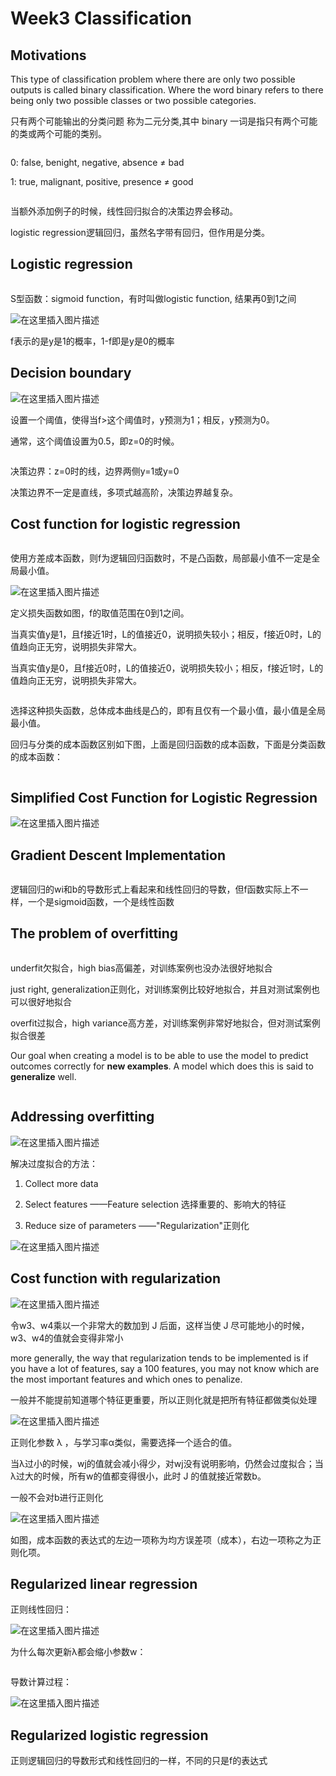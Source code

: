 # Week3 Classification

## Motivations

This type of classification problem where there are only two possible outputs is called binary classification. Where the word binary refers to there being only two possible classes or two possible categories.

只有两个可能输出的分类问题 称为二元分类,其中 binary 一词是指只有两个可能的类或两个可能的类别。

![<img src="C:\Users\五三七\AppData\Roaming\Typora\typora-user-images\image-20231004154105331.png" alt="image-20231004154105331" style="zoom: 33%;" />](https://img-blog.csdnimg.cn/cb6c0da0d11c4080b89909d99ecb98cb.png)


0: false, benight, negative, absence ≠ bad

1: true, malignant, positive, presence ≠ good

![<img src="C:\Users\五三七\AppData\Roaming\Typora\typora-user-images\image-20231004154505926.png" alt="image-20231004154505926" style="zoom: 33%;" />](https://img-blog.csdnimg.cn/debd5f953a7b4292aad70c716562a688.png)


当额外添加例子的时候，线性回归拟合的决策边界会移动。

logistic regression逻辑回归，虽然名字带有回归，但作用是分类。



## Logistic regression

![<img src="C:\Users\五三七\AppData\Roaming\Typora\typora-user-images\image-20231004154826693.png" alt="image-20231004154826693" style="zoom: 33%;" />](https://img-blog.csdnimg.cn/e70d3d84103849259aa5f3dd03d9cba4.png)


S型函数：sigmoid function，有时叫做logistic function, 结果再0到1之间

![在这里插入图片描述](https://img-blog.csdnimg.cn/38629294f5364fa8871adc1660e170db.png)


f表示的是y是1的概率，1-f即是y是0的概率



## Decision boundary

![在这里插入图片描述](https://img-blog.csdnimg.cn/9db8076fdc4c49bfba66f12d0a7bf00e.png)


设置一个阈值，使得当f>这个阈值时，y预测为1；相反，y预测为0。

通常，这个阈值设置为0.5，即z=0的时候。

![<img src="C:\Users\五三七\AppData\Roaming\Typora\typora-user-images\image-20231004155746536.png" alt="image-20231004155746536" style="zoom: 33%;" />](https://img-blog.csdnimg.cn/0ed3aeebf12448d7915089066d612d9e.png)


决策边界：z=0时的线，边界两侧y=1或y=0

决策边界不一定是直线，多项式越高阶，决策边界越复杂。



## Cost function for logistic regression

![<img src="C:\Users\五三七\AppData\Roaming\Typora\typora-user-images\image-20231004160357977.png" alt="image-20231004160357977" style="zoom:33%;" />](https://img-blog.csdnimg.cn/736ab486105c4697a4a7dc03fbf2d55d.png)


使用方差成本函数，则f为逻辑回归函数时，不是凸函数，局部最小值不一定是全局最小值。

![在这里插入图片描述](https://img-blog.csdnimg.cn/f29786da34fd4027a555a7f32e6291b6.png)


定义损失函数如图，f的取值范围在0到1之间。

当真实值y是1，且f接近1时，L的值接近0，说明损失较小；相反，f接近0时，L的值趋向正无穷，说明损失非常大。

当真实值y是0，且f接近0时，L的值接近0，说明损失较小；相反，f接近1时，L的值趋向正无穷，说明损失非常大。

![<img src="C:\Users\五三七\AppData\Roaming\Typora\typora-user-images\image-20231004161340089.png" alt="image-20231004161340089" style="zoom:33%;" />](https://img-blog.csdnimg.cn/dafa93991ffb447fb46e5e13c2276552.png)


选择这种损失函数，总体成本曲线是凸的，即有且仅有一个最小值，最小值是全局最小值。

回归与分类的成本函数区别如下图，上面是回归函数的成本函数，下面是分类函数的成本函数：

![<img src="C:\Users\五三七\AppData\Roaming\Typora\typora-user-images\image-20231004161526916.png" alt="image-20231004161526916" style="zoom: 33%;" />](https://img-blog.csdnimg.cn/7a7256fbe4dd4642b87b8cfcd51e941b.png)




## Simplified Cost Function for Logistic Regression

![在这里插入图片描述](https://img-blog.csdnimg.cn/26692a56b3ad4afaad7793a8c98eb42e.png)




## Gradient Descent Implementation

![<img src="C:\Users\五三七\AppData\Roaming\Typora\typora-user-images\image-20231004162655788.png" alt="image-20231004162655788" style="zoom:33%;" />](https://img-blog.csdnimg.cn/5c85e00985004aba8e079c5643cf38ec.png)


逻辑回归的wi和b的导数形式上看起来和线性回归的导数，但f函数实际上不一样，一个是sigmoid函数，一个是线性函数



## The problem of overfitting

![<img src="C:\Users\五三七\AppData\Roaming\Typora\typora-user-images\image-20231004163005285.png" alt="image-20231004163005285" style="zoom:33%;" />](https://img-blog.csdnimg.cn/0b7b02fc03174f6f8c47b194241bf886.png)


underfit欠拟合，high bias高偏差，对训练案例也没办法很好地拟合

just right, generalization正则化，对训练案例比较好地拟合，并且对测试案例也可以很好地拟合

overfit过拟合，high variance高方差，对训练案例非常好地拟合，但对测试案例拟合很差



Our goal when creating a model is to be able to use the model to predict outcomes correctly for **new examples**. A model which does this is said to **generalize** well. 



![<img src="C:\Users\五三七\AppData\Roaming\Typora\typora-user-images\image-20231004163435722.png" alt="image-20231004163435722" style="zoom:33%;" />](https://img-blog.csdnimg.cn/1313e33c58544e98a57d8555dd50616b.png)




## Addressing overfitting

![在这里插入图片描述](https://img-blog.csdnimg.cn/e7e12511d0a94174908f3a96a675bfd6.png)


解决过度拟合的方法：

1. Collect more data

2. Select features  ——Feature selection 选择重要的、影响大的特征

3. Reduce size of parameters ——"Regularization"正则化

   

![在这里插入图片描述](https://img-blog.csdnimg.cn/4714ec23f15746f0b7fed6ccd73266fd.png)


## Cost function with regularization
![在这里插入图片描述](https://img-blog.csdnimg.cn/5b377019430f4309a5a4a8e178f07420.png)


令w3、w4乘以一个非常大的数加到 J 后面，这样当使 J 尽可能地小的时候，w3、w4的值就会变得非常小

more generally, the way that regularization tends to be implemented is if you have a lot of features, say a 100 features, you may not know which are the most important features and which ones to penalize. 

一般并不能提前知道哪个特征更重要，所以正则化就是把所有特征都做类似处理

![在这里插入图片描述](https://img-blog.csdnimg.cn/19dc092994fe49e98f840155b1f9d3d1.png)


正则化参数 λ ，与学习率α类似，需要选择一个适合的值。

当λ过小的时候，wj的值就会减小得少，对wj没有说明影响，仍然会过度拟合；当λ过大的时候，所有w的值都变得很小，此时 J 的值就接近常数b。

一般不会对b进行正则化

![在这里插入图片描述](https://img-blog.csdnimg.cn/11d9e1a849214bdf81c16d78981c3641.png)

如图，成本函数的表达式的左边一项称为均方误差项（成本），右边一项称之为正则化项。



## Regularized linear regression

正则线性回归：

![在这里插入图片描述](https://img-blog.csdnimg.cn/b5cb9e494a99426b9bcbfd844d02abf9.png)


为什么每次更新λ都会缩小参数w：

![<img src="C:\Users\五三七\AppData\Roaming\Typora\typora-user-images\image-20231004170215220.png" alt="image-20231004170215220" style="zoom:33%;" />](https://img-blog.csdnimg.cn/cc10e232b4c44cd3bcbece8bc7fc17a8.png)


导数计算过程：

![在这里插入图片描述](https://img-blog.csdnimg.cn/0ee1aa24a8924676ad39f6830ec166dd.png)




## Regularized logistic regression

正则逻辑回归的导数形式和线性回归的一样，不同的只是f的表达式
